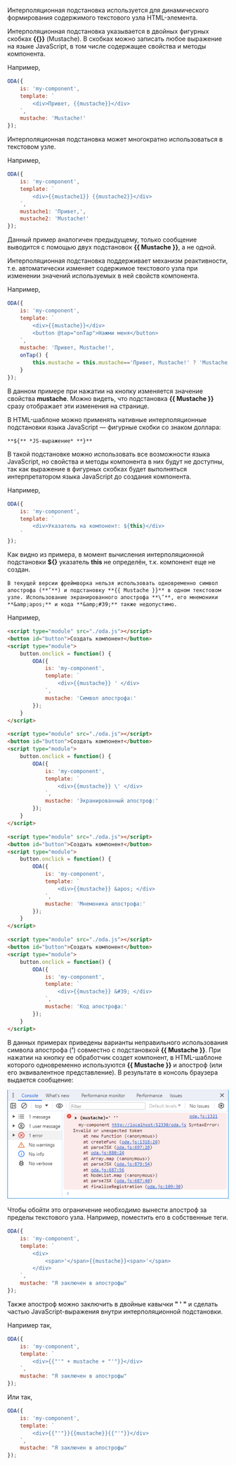 ﻿Интерполяционная подстановка используется для динамического формирования содержимого текстового узла HTML-элемента.

Интерполяционная подстановка указывается в двойных фигурных скобках **{{}}** (Mustache). В скобках можно записать любое выражение на языке JavaScript, в том числе содержащее свойства и методы компонента.

Например,

```javascript _run_edit_[my-component.js]
ODA({
    is: 'my-component',
    template: `
        <div>Привет, {{mustache}}</div>
    `,
    mustache: 'Mustache!'
});
```

Интерполяционная подстановка может многократно использоваться в текстовом узле.

Например,

```javascript _run_edit_[my-component.js]
ODA({
    is: 'my-component',
    template: `
        <div>{{mustache1}} {{mustache2}}</div>
    `,
    mustache1: 'Привет,',
    mustache2: 'Mustache!'
});
```

Данный пример аналогичен предыдущему, только сообщение выводится с помощью двух подстановок **{{ Mustache }}**, а не одной.

Интерполяционная подстановка поддерживает механизм реактивности, т.е. автоматически изменяет содержимое текстового узла при изменении значений используемых в ней свойств компонента.

Например,

```javascript _run_edit_[my-component.js]
ODA({
    is: 'my-component',
    template: `
        <div>{{mustache}}</div>
        <button @tap="onTap">Нажми меня</button>
    `,
    mustache: 'Привет, Mustache!',
    onTap() {
        this.mustache = this.mustache=='Привет, Mustache!' ? 'Mustache, привет!': 'Привет, Mustache!';
    }
});
```

В данном примере при нажатии на кнопку изменяется значение свойства **mustache**. Можно видеть, что подстановка **{{ Mustache }}** сразу отображает эти изменения на странице.

В HTML-шаблоне можно применять нативные интерполяционные подстановки языка JavaScript — фигурные скобки со знаком доллара:

```text hideGutter_md
**${** *JS-выражение* **}**
```

В такой подстановке можно использовать все возможности языка JavaScript, но свойства и методы компонента в них будут не доступны, так как выражение в фигурных скобках будет выполняться интерпретатором языка JavaScript до создания компонента.

Например,

```javascript _run_edit_error_[my-component.js]
ODA({
    is: 'my-component',
    template: `
        <div>Указатель на компонент: ${this}</div>
    `
});
```

Как видно из примера, в момент вычисления интерполяционной подстановки **${}** указатель **this** не определён, т.к. компонент еще не создан.

```warning_md
В текущей версии фреймворка нельзя использовать одновременно символ апострофа (**’**) и подстановку **{{ Mustache }}** в одном текстовом узле. Использование экранированного апострофа **\’**, его мнемоники **&amp;apos;** и кода **&amp;#39;** также недопустимо.
```

Например,

```html run_edit_error_h=30_
<script type="module" src="./oda.js"></script>
<button id="button">Создать компонент</button>
<script type="module">
    button.onclick = function() {
        ODA({
            is: 'my-component',
            template: `
                <div>{{mustache}} ' </div>
            `,
            mustache: 'Символ апострофа:'
        });
    }
</script>
```

```html run_edit_error_h=30_
<script type="module" src="./oda.js"></script>
<button id="button">Создать компонент</button>
<script type="module">
    button.onclick = function() {
        ODA({
            is: 'my-component',
            template: `
                <div>{{mustache}} \' </div>
            `,
            mustache: 'Экранированный апостроф:'
        });
    }
</script>
```

```html run_edit_error_h=30_
<script type="module" src="./oda.js"></script>
<button id="button">Создать компонент</button>
<script type="module">
    button.onclick = function() {
        ODA({
            is: 'my-component',
            template: `
                <div>{{mustache}} &apos; </div>
            `,
            mustache: 'Мнемоника апострофа:'
        });
    }
</script>
```

```html run_edit_error_h=30_
<script type="module" src="./oda.js"></script>
<button id="button">Создать компонент</button>
<script type="module">
    button.onclick = function() {
        ODA({
            is: 'my-component',
            template: `
                <div>{{mustache}} &#39; </div>
            `,
            mustache: 'Код апострофа:'
        });
    }
</script>
```

В данных примерах приведены варианты неправильного использования символа апострофа (**’**) совместно с подстановкой **{{ Mustache }}**. При нажатии на кнопку ее обработчик создет компонент, в HTML-шаблоне которого одновременно используются **{{ Mustache }}** и апостроф (или его эквивалентное представление). В результате в консоль браузера выдается сообщение:

![Консоль браузера](learn/_help/ru/_images/structure-template-jsx-{{}}-1.png "Консоль браузера")

Чтобы обойти это ограничение необходимо вынести апостроф за пределы текстового узла. Например, поместить его в собственные теги.

```javascript _run_edit_[my-component.js]
ODA({
    is: 'my-component',
    template: `
        <div>
            <span>'</span>{{mustache}}<span>'</span>
        </div>
    `,
    mustache: "Я заключен в апострофы"
});
```

Также апостроф можно заключить в двойные кавычки **" ' "** и сделать частью JavaScript-выражения внутри интерполяционной подстановки.

Например так,

```javascript _run_edit_[my-component.js]
ODA({
    is: 'my-component',
    template: `
        <div>{{"'" + mustache + "'"}}</div>
    `,
    mustache: "Я заключен в апострофы"
});
```

Или так,

```javascript _run_edit_[my-component.js]
ODA({
    is: 'my-component',
    template: `
        <div>{{"'"}}{{mustache}}{{"'"}}</div>
    `,
    mustache: "Я заключен в апострофы"
});
```

